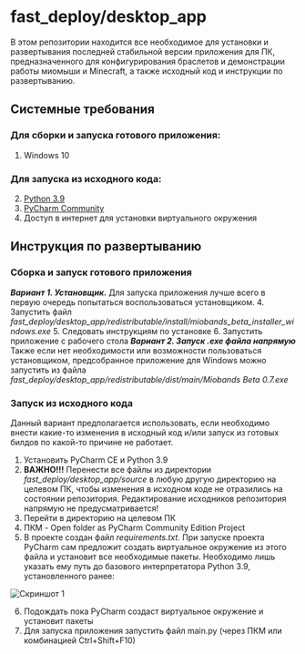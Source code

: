# fast_deploy/desktop_app
В этом репозитории находится все необходимое для установки и развертывания последней стабильной версии приложения для ПК, предназначенного для конфигурирования браслетов и демонстрации работы миомыши и Minecraft, а также исходный код и инструкции по развертыванию. 
## Системные требования

### Для сборки и запуска готового приложения:
 1. Windows 10
### Для запуска из исходного кода:
 2. [Python 3.9](https://www.python.org/downloads/release/python-3913/)
 3. [PyCharm Community](https://www.jetbrains.com/ru-ru/pycharm/download/#section=windows)
 4. Доступ в интернет для установки виртуального окружения
## Инструкция по развертыванию
### Сборка и запуск готового приложения
***Вариант 1. Установщик.***
Для запуска приложения лучше всего в первую очередь попытаться воспользоваться установщиком. 
 4. Запустить файл
 *fast_deploy/desktop_app/redistributable/install/miobands_beta_installer_windows.exe*
 5. Следовать инструкциям по установке
 6. Запустить приложение с рабочего стола
***Вариант 2. Запуск .exe файла напрямую***
Также если нет необходимости или возможности пользоваться установщиком, предсобранное приложение для Windows можно запустить из файла 
*fast_deploy/desktop_app/redistributable/dist/main/Miobands Beta 0.7.exe*
### Запуск из исходного кода
Данный вариант предполагается использовать, если необходимо внести какие-то изменения в исходный код и/или запуск из готовых билдов по какой-то причине не работает.
1. Установить PyCharm CE и Python 3.9
2. **ВАЖНО!!!** Перенести все файлы из директории 
*fast_deploy/desktop_app/source*
в любую другую директорию на целевом ПК, чтобы изменения в исходном коде не отразились на состоянии репозитория. Редактирование исходников репозитория напрямую не предусматривается!
3. Перейти в директорию на целевом ПК
4. ПКМ - Open folder as PyCharm Community Edition Project
5. В проекте создан файл *requirements.txt*. При запуске проекта PyCharm сам предложит создать виртуальное окружение из этого файла и установит все необходимые пакеты. Необходимо лишь указать ему путь до базового интерпретатора Python 3.9, установленного ранее:

![Скриншот 1](https://images2.imgbox.com/ba/c7/b63pMhrT_o.png)

6. Подождать пока PyCharm создаст виртуальное окружение и установит пакеты
7. Для запуска приложения запустить файл main.py (через ПКМ или комбинацией Ctrl+Shift+F10)
